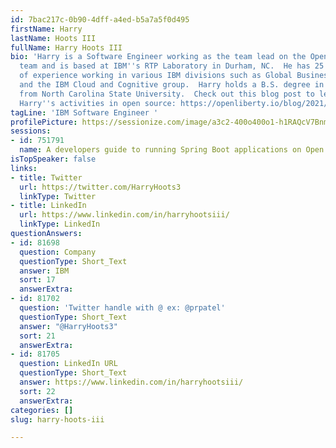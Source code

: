```yaml
---
id: 7bac217c-0b90-4dff-a4ed-b5a7a5f0d495
firstName: Harry
lastName: Hoots III
fullName: Harry Hoots III
bio: 'Harry is a Software Engineer working as the team lead on the Open Liberty Kernel
  team and is based at IBM''s RTP Laboratory in Durham, NC.  He has 25 plus years
  of experience working in various IBM divisions such as Global Business Services,
  and the IBM Cloud and Cognitive group.  Harry holds a B.S. degree in Computer Science
  from North Carolina State University.  Check out this blog post to learn more about
  Harry''s activities in open source: https://openliberty.io/blog/2021/10/07/HarryHoots_MeetTheTeam.html'
tagLine: 'IBM Software Engineer '
profilePicture: https://sessionize.com/image/a3c2-400o400o1-h1RAQcV7BnmpqzqwBaGhAt.jpg
sessions:
- id: 751791
  name: A developers guide to running Spring Boot applications on Open Liberty
isTopSpeaker: false
links:
- title: Twitter
  url: https://twitter.com/HarryHoots3
  linkType: Twitter
- title: LinkedIn
  url: https://www.linkedin.com/in/harryhootsiii/
  linkType: LinkedIn
questionAnswers:
- id: 81698
  question: Company
  questionType: Short_Text
  answer: IBM
  sort: 17
  answerExtra:
- id: 81702
  question: 'Twitter handle with @ ex: @prpatel'
  questionType: Short_Text
  answer: "@HarryHoots3"
  sort: 21
  answerExtra:
- id: 81705
  question: LinkedIn URL
  questionType: Short_Text
  answer: https://www.linkedin.com/in/harryhootsiii/
  sort: 22
  answerExtra:
categories: []
slug: harry-hoots-iii

---
```

